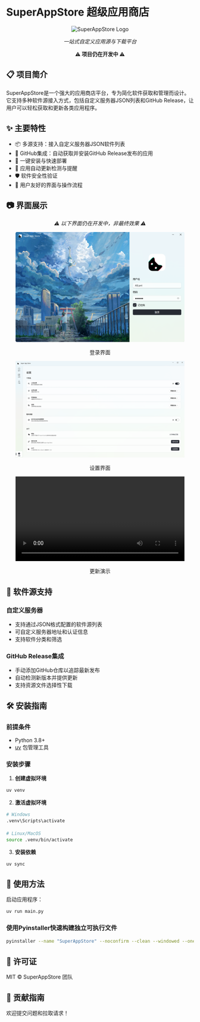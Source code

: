 # SuperAppStore 超级应用商店

<div align="center">

![SuperAppStore Logo](./App.ico)

*一站式自定义应用源与下载平台*

**⚠️ 项目仍在开发中 ⚠️**

</div>

## 📋 项目简介

SuperAppStore是一个强大的应用商店平台，专为简化软件获取和管理而设计。它支持多种软件源接入方式，包括自定义服务器JSON列表和GitHub Release，让用户可以轻松获取和更新各类应用程序。

## ✨ 主要特性

- 📦 多源支持：接入自定义服务器JSON软件列表
- 🔗 GitHub集成：自动获取并安装GitHub Release发布的应用
- 🚀 一键安装与快速部署
- 🔄 应用自动更新检测与提醒
- 🛡️ 软件安全性验证
- 📱 用户友好的界面与操作流程

## 📷 界面展示

<div align="center">
  <p><em>⚠️ 以下界面仍在开发中，非最终效果 ⚠️</em></p>
  
  <img src="./pic/screen_1.png" alt="登录界面" width="90%">
  <p>登录界面</p>
  
  <img src="./pic/screen_5.png" alt="详情界面" width="90%">
  <p>设置界面</p>
  
  <video src="./pic/update.mp4" autoplay loop controls width="90%"></video>
  <p>更新演示</p>
</div>

## 🔧 软件源支持

### 自定义服务器

- 支持通过JSON格式配置的软件源列表
- 可自定义服务器地址和认证信息
- 支持软件分类和筛选

### GitHub Release集成

- 手动添加GitHub仓库以追踪最新发布
- 自动检测新版本并提供更新
- 支持资源文件选择性下载

## 🛠️ 安装指南

### 前提条件

- Python 3.8+
- [uv](https://github.com/astral-sh/uv) 包管理工具

### 安装步骤

1. **创建虚拟环境**

```bash
uv venv
```

2. **激活虚拟环境**

```bash
# Windows
.venv\Scripts\activate

# Linux/MacOS
source .venv/bin/activate
```

3. **安装依赖**

```bash
uv sync
```

## 🚀 使用方法

启动应用程序：

```bash
uv run main.py
```

### 使用Pyinstaller快速构建独立可执行文件

```bash
pyinstaller --name "SuperAppStore" --noconfirm --clean --windowed --onedir --contents-directory Lib --icon="App.ico" main.py
```

## 📝 许可证

MIT © SuperAppStore 团队

## 🤝 贡献指南

欢迎提交问题和拉取请求！
